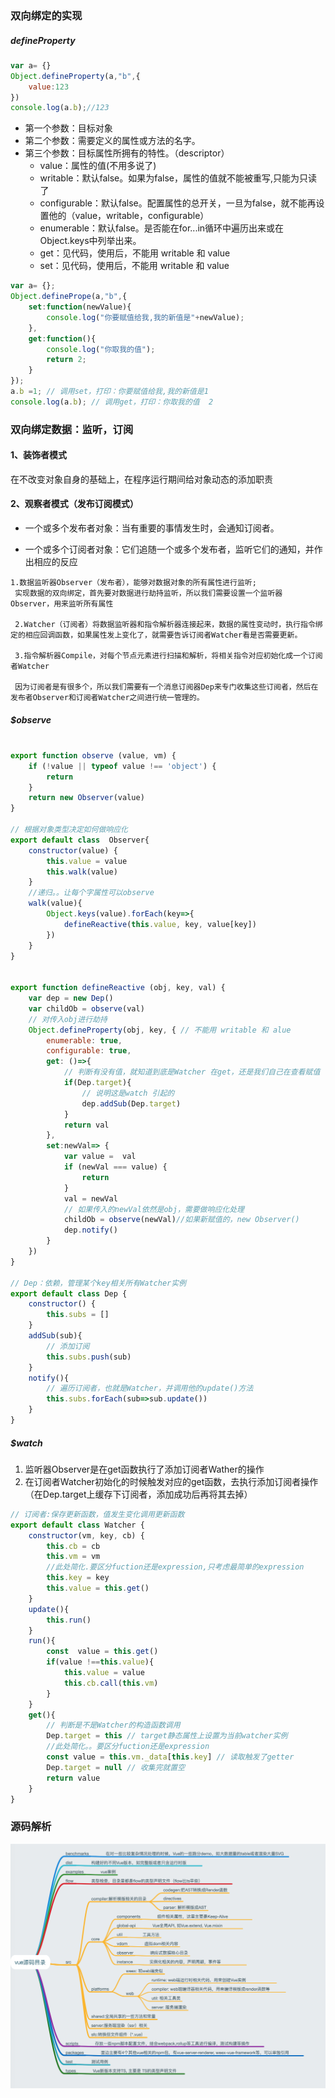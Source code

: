 ### 双向绑定的实现

##### defineProperty

```javascript
var a= {}
Object.defineProperty(a,"b",{
    value:123
})
console.log(a.b);//123
```



- 第一个参数：目标对象
- 第二个参数：需要定义的属性或方法的名字。
- 第三个参数：目标属性所拥有的特性。（descriptor）
  - value：属性的值(不用多说了)
  - writable：默认false。如果为false，属性的值就不能被重写,只能为只读了
  - configurable：默认false。配置属性的总开关，一旦为false，就不能再设置他的（value，writable，configurable）
  - enumerable：默认false。是否能在for...in循环中遍历出来或在Object.keys中列举出来。
  - get：见代码，使用后，不能用 writable 和 value
  - set：见代码，使用后，不能用 writable 和 value

```javascript
var a= {};
Object.definePrope(a,"b",{
    set:function(newValue){
        console.log("你要赋值给我,我的新值是"+newValue);
    },
    get:function(){
        console.log("你取我的值");
        return 2;
    }
});
a.b =1; // 调用set，打印：你要赋值给我,我的新值是1
console.log(a.b); // 调用get，打印：你取我的值  2
```



### 双向绑定数据：监听，订阅

#### 1、装饰者模式

在不改变对象自身的基础上，在程序运行期间给对象动态的添加职责

#### 2、观察者模式（发布订阅模式）

- 一个或多个发布者对象：当有重要的事情发生时，会通知订阅者。

- 一个或多个订阅者对象：它们追随一个或多个发布者，监听它们的通知，并作出相应的反应

  

   

```
1.数据监听器Observer（发布者），能够对数据对象的所有属性进行监听;
 实现数据的双向绑定，首先要对数据进行劫持监听，所以我们需要设置一个监听器Observer，用来监听所有属性

 2.Watcher（订阅者）将数据监听器和指令解析器连接起来，数据的属性变动时，执行指令绑定的相应回调函数，如果属性发上变化了，就需要告诉订阅者Watcher看是否需要更新。
    
 3.指令解析器Compile，对每个节点元素进行扫描和解析，将相关指令对应初始化成一个订阅者Watcher

 因为订阅者是有很多个，所以我们需要有一个消息订阅器Dep来专门收集这些订阅者，然后在发布者Observer和订阅者Watcher之间进行统一管理的。
```

##### $observe

```javascript

export function observe (value, vm) {
    if (!value || typeof value !== 'object') {
        return
    }
    return new Observer(value)
}

// 根据对象类型决定如何做响应化
export default class  Observer{
    constructor(value) {
        this.value = value
        this.walk(value)
    }
    //递归。。让每个字属性可以observe
    walk(value){
        Object.keys(value).forEach(key=>{
            defineReactive(this.value, key, value[key])
        })
    }
}


export function defineReactive (obj, key, val) {
    var dep = new Dep()
    var childOb = observe(val)
    // 对传入obj进行劫持
    Object.defineProperty(obj, key, { // 不能用 writable 和 alue
        enumerable: true,
        configurable: true,
        get: ()=>{
            // 判断有没有值，就知道到底是Watcher 在get，还是我们自己在查看赋值
            if(Dep.target){
                // 说明这是watch 引起的
                dep.addSub(Dep.target)
            }
            return val
        },
        set:newVal=> {      
            var value =  val
            if (newVal === value) {
                return
            }
            val = newVal
            // 如果传入的newVal依然是obj，需要做响应化处理
            childOb = observe(newVal)//如果新赋值的，new Observer()
            dep.notify()
        }
    })
}

// Dep：依赖，管理某个key相关所有Watcher实例
export default class Dep {
    constructor() {
        this.subs = []
    }
    addSub(sub){
        // 添加订阅
        this.subs.push(sub)
    }
    notify(){
        // 遍历订阅者，也就是Watcher，并调用他的update()方法
        this.subs.forEach(sub=>sub.update()) 
    }
}
```

##### $watch

1. 监听器Observer是在get函数执行了添加订阅者Wather的操作
2. 在订阅者Watcher初始化的时候触发对应的get函数，去执行添加订阅者操作（在Dep.target上缓存下订阅者，添加成功后再将其去掉）

```javascript
// 订阅者:保存更新函数，值发生变化调用更新函数
export default class Watcher {
    constructor(vm, key, cb) {
        this.cb = cb
        this.vm = vm
        //此处简化.要区分fuction还是expression,只考虑最简单的expression
        this.key = key
        this.value = this.get()
    }
    update(){
        this.run()
    }
    run(){
        const  value = this.get()
        if(value !==this.value){
            this.value = value
            this.cb.call(this.vm)
        }
    }
    get(){
        // 判断是不是Watcher的构造函数调用
        Dep.target = this // target静态属性上设置为当前watcher实例
        //此处简化。。要区分fuction还是expression
        const value = this.vm._data[this.key] // 读取触发了getter
        Dep.target = null // 收集完就置空
        return value
    }
}
```



[杨川宝]:https://segmentfault.com/a/1190000004346467
[平平不平]: https://segmentfault.com/a/1190000013035407



### 源码解析

![源码结构](./000/img/source.png)

[学员]:https://www.yuque.com/docs/share/2ced968d-ec76-480d-9ccb-3075b4ed5fa9